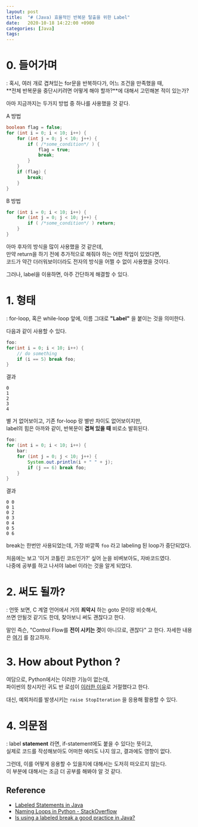 ```yaml
---
layout: post
title:  "# (Java) 효율적인 반복문 탈출을 위한 Label"
date:   2020-10-18 14:22:00 +0900
categories: [Java]
tags: 
---
```


# 0. 들어가며
: 혹시, 여러 개로 겹쳐있는 for문을 반복하다가, 어느 조건을 만족했을 때,  
**전체 반복문을 중단시키려면 어떻게 해야 할까?**에 대해서 고민해본 적이 있는가?

아마 지금까지는 두가지 방법 중 하나를 사용했을 것 같다.

A 방법
```java
boolean flag = false;
for (int i = 0; i < 10; i++) {
    for (int j = 0; j < 10; j++) {
        if ( /*some_condition*/ ) {
            flag = true;
            break;
        } 
    }
    if (flag) {
        break;
    }
}
```

B 방법
```java
for (int i = 0; i < 10; i++) {
    for (int j = 0; j < 10; j++) {
        if ( /*some_condition*/ ) return;
    }
}
```

아마 후자의 방식을 많이 사용했을 것 같은데,  
만약 return을 하기 전에 추가적으로 해줘야 하는 어떤 작업이 있었다면,  
코드가 약간 더러워보이더라도 전자의 방식을 어쩔 수 없이 사용했을 것이다.

그러나, label을 이용하면, 아주 간단하게 해결할 수 있다.

# 1. 형태
: for-loop, 혹은 while-loop 앞에, 이름 그대로 **"Label"** 을 붙이는 것을 의미한다.

다음과 같이 사용할 수 있다.

```java
foo: 
for(int i = 0; i < 10; i++) {
    // do something
    if (i == 5) break foo;
}
```

결과
```
0
1
2
3
4
```

별 거 없어보이고, 기존 for-loop 랑 별반 차이도 없어보이지만,  
label의 힘은 아까와 같이, 반복문이 **겹쳐 있을 때** 비로소 발휘된다.

```java
foo:
for (int i = 0; i < 10; i++) {
    bar:
    for (int j = 0; j < 10; j++) {
        System.out.println(i + " " + j);
        if (j == 6) break foo;
    }
}
```

결과
```
0 0
0 1
0 2
0 3
0 4
0 5
0 6
```
break는 한번만 사용되었는데, 가장 바깥쪽 `foo` 라고 labeling 된 loop가 중단되었다.

처음에는 보고 '이거 코틀린 코드인가?' 싶어 눈을 비벼보아도, 자바코드였다.   
나중에 공부를 하고 나서야 label 이라는 것을 알게 되었다.

# 2. 써도 될까?
: 언뜻 보면, C 계열 언어에서 거의 **죄악시** 하는 goto 문이랑 비슷해서,  
쓰면 안될것 같기도 한데, 찾아보니 써도 괜찮다고 한다.

말인 즉슨, "Control Flow를 **전이 시키는 것**이 아니므로, 괜찮다" 고 한다.
자세한 내용은 [여기](https://stackoverflow.com/questions/14960419/is-using-a-labeled-break-a-good-practice-in-java) 를 참고하자.

# 3. How about Python ?

여담으로, Python에서는 이러한 기능이 없는데,  
파이썬의 창시자인 귀도 반 로섬이 [이러한 이유](https://mail.python.org/pipermail/python-3000/2007-July/008663.html)로 거절했다고 한다.

대신, 예외처리를 발생시키는 `raise StopIteration` 을 응용해 활용할 수 있다.


# 4. 의문점
: label **statement** 라면, if-statement에도 붙을 수 있다는 뜻이고,  
실제로 코드를 작성해보아도 어떠한 에러도 나지 않고, 결과에도 영향이 없다.

그런데, 이를 어떻게 응용할 수 있을지에 대해서는 도저히 떠오르지 않는다.  
이 부분에 대해서는 조금 더 공부를 해봐야 알 것 같다.

## Reference
- [Labeled Statements in Java](https://howtodoinjava.com/java/flow-control/labeled-statements-in-java/)
- [Naming Loops in Python - StackOverflow](https://stackoverflow.com/questions/8419796/naming-loops-in-python)
- [Is using a labeled break a good practice in Java?](https://stackoverflow.com/questions/14960419/is-using-a-labeled-break-a-good-practice-in-java)